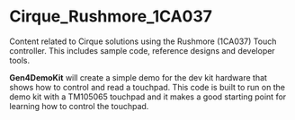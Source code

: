 # Cirque_Rushmore_1CA037

Content related to Cirque solutions using the Rushmore (1CA037) Touch controller. This includes sample code, reference designs and developer tools.

**Gen4DemoKit** will create a simple demo for the dev kit hardware that shows how to control and read a touchpad.
This code is built to run on the demo kit with a TM105065 touchpad and it makes a good starting point for learning how to control the touchpad.
